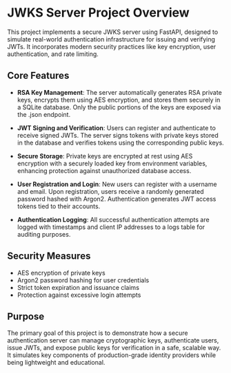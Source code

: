 # JWKS Server Project Overview

This project implements a secure JWKS server using FastAPI, designed to simulate real-world authentication infrastructure for issuing and verifying JWTs. It incorporates modern security practices like key encryption, user authentication, and rate limiting.

## Core Features

- **RSA Key Management**: The server automatically generates RSA private keys, encrypts them using AES encryption, and stores them securely in a SQLite database. Only the public portions of the keys are exposed via the .json endpoint.

- **JWT Signing and Verification**: Users can register and authenticate to receive signed JWTs. The server signs tokens with private keys stored in the database and verifies tokens using the corresponding public keys.

- **Secure Storage**: Private keys are encrypted at rest using AES encryption with a securely loaded key from environment variables, enhancing protection against unauthorized database access.

- **User Registration and Login**: New users can register with a username and email. Upon registration, users receive a randomly generated password hashed with Argon2. Authentication generates JWT access tokens tied to their accounts.

- **Authentication Logging**: All successful authentication attempts are logged with timestamps and client IP addresses to a logs table for auditing purposes.


## Security Measures

- AES encryption of private keys
- Argon2 password hashing for user credentials
- Strict token expiration and issuance claims
- Protection against excessive login attempts

## Purpose

The primary goal of this project is to demonstrate how a secure authentication server can manage cryptographic keys, authenticate users, issue JWTs, and expose public keys for verification in a safe, scalable way. It simulates key components of production-grade identity providers while being lightweight and educational.

